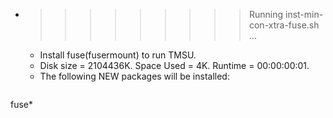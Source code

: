 * >>>>>>>>> Running inst-min-con-xtra-fuse.sh ...
  * Install fuse(fusermount) to run TMSU.
  * Disk size = 2104436K. Space Used = 4K. Runtime = 00:00:00:01.
  * The following NEW packages will be installed:
  ```bash
fuse*
  ```

